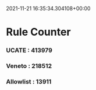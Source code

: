 2021-11-21 16:35:34.304108+00:00
# Rule Counter 
 ### UCATE : 413979

 ### Veneto : 218512

 ### Allowlist : 13911